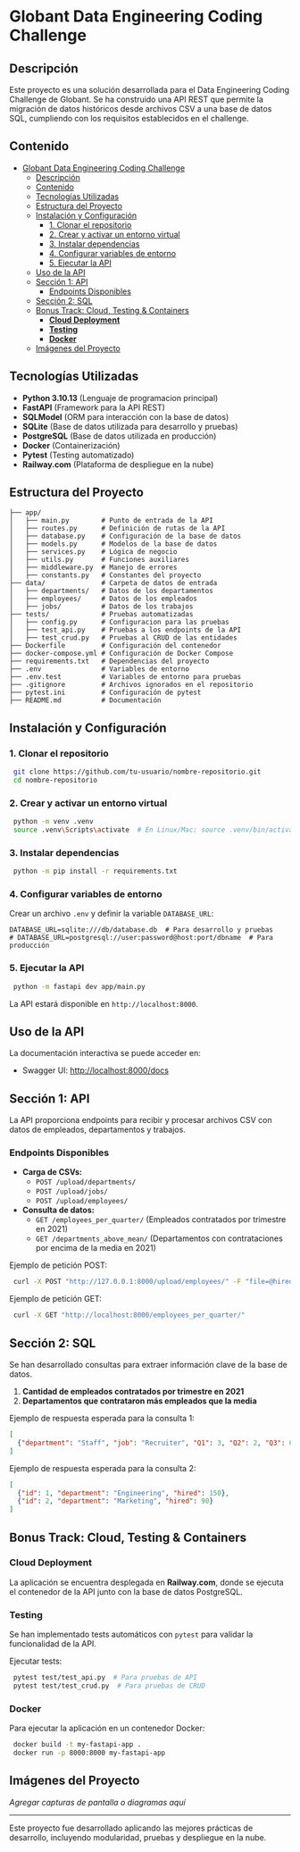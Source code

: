 # Globant Data Engineering Coding Challenge

## Descripción
Este proyecto es una solución desarrollada para el Data Engineering Coding Challenge de Globant. Se ha construido una API REST que permite la migración de datos históricos desde archivos CSV a una base de datos SQL, cumpliendo con los requisitos establecidos en el challenge.

## Contenido
- [Globant Data Engineering Coding Challenge](#globant-data-engineering-coding-challenge)
  - [Descripción](#descripción)
  - [Contenido](#contenido)
  - [Tecnologías Utilizadas](#tecnologías-utilizadas)
  - [Estructura del Proyecto](#estructura-del-proyecto)
  - [Instalación y Configuración](#instalación-y-configuración)
    - [1. Clonar el repositorio](#1-clonar-el-repositorio)
    - [2. Crear y activar un entorno virtual](#2-crear-y-activar-un-entorno-virtual)
    - [3. Instalar dependencias](#3-instalar-dependencias)
    - [4. Configurar variables de entorno](#4-configurar-variables-de-entorno)
    - [5. Ejecutar la API](#5-ejecutar-la-api)
  - [Uso de la API](#uso-de-la-api)
  - [Sección 1: API](#sección-1-api)
    - [Endpoints Disponibles](#endpoints-disponibles)
  - [Sección 2: SQL](#sección-2-sql)
  - [Bonus Track: Cloud, Testing \& Containers](#bonus-track-cloud-testing--containers)
    - [**Cloud Deployment**](#cloud-deployment)
    - [**Testing**](#testing)
    - [**Docker**](#docker)
  - [Imágenes del Proyecto](#imágenes-del-proyecto)

## Tecnologías Utilizadas
- **Python 3.10.13** (Lenguaje de programacion principal)
- **FastAPI** (Framework para la API REST)
- **SQLModel** (ORM para interacción con la base de datos)
- **SQLite** (Base de datos utilizada para desarrollo y pruebas)
- **PostgreSQL** (Base de datos utilizada en producción)
- **Docker** (Containerización)
- **Pytest** (Testing automatizado)
- **Railway.com** (Plataforma de despliegue en la nube)

## Estructura del Proyecto
```plaintext
├── app/
│   ├── main.py        # Punto de entrada de la API
│   ├── routes.py      # Definición de rutas de la API
│   ├── database.py    # Configuración de la base de datos
│   ├── models.py      # Modelos de la base de datos
│   ├── services.py    # Lógica de negocio
│   ├── utils.py       # Funciones auxiliares
│   ├── middleware.py  # Manejo de errores
│   ├── constants.py   # Constantes del proyecto
├── data/              # Carpeta de datos de entrada
│   ├── departments/   # Datos de los departamentos
│   ├── employees/     # Datos de los empleados
│   ├── jobs/          # Datos de los trabajos
├── tests/             # Pruebas automatizadas
│   ├── config.py      # Configuracion para las pruebas
│   ├── test_api.py    # Pruebas a los endpoints de la API
│   ├── test_crud.py   # Pruebas al CRUD de las entidades
├── Dockerfile         # Configuración del contenedor
├── docker-compose.yml # Configuración de Docker Compose
├── requirements.txt   # Dependencias del proyecto
├── .env               # Variables de entorno
├── .env.test          # Variables de entorno para pruebas
├── .gitignore         # Archivos ignorados en el repositorio
├── pytest.ini         # Configuración de pytest
├── README.md          # Documentación
```

## Instalación y Configuración
### 1. Clonar el repositorio
```bash
 git clone https://github.com/tu-usuario/nombre-repositorio.git
 cd nombre-repositorio
```
### 2. Crear y activar un entorno virtual
```bash
 python -m venv .venv
 source .venv\Scripts\activate  # En Linux/Mac: source .venv/bin/activate
```
### 3. Instalar dependencias
```bash
 python -m pip install -r requirements.txt
```
### 4. Configurar variables de entorno
Crear un archivo `.env` y definir la variable `DATABASE_URL`:
```env
DATABASE_URL=sqlite:///db/database.db  # Para desarrollo y pruebas
# DATABASE_URL=postgresql://user:password@host:port/dbname  # Para producción
```
### 5. Ejecutar la API
```bash
 python -m fastapi dev app/main.py
```
La API estará disponible en `http://localhost:8000`.

## Uso de la API
La documentación interactiva se puede acceder en:
- Swagger UI: [http://localhost:8000/docs](http://localhost:8000/docs)

## Sección 1: API
La API proporciona endpoints para recibir y procesar archivos CSV con datos de empleados, departamentos y trabajos.

### Endpoints Disponibles
- **Carga de CSVs:**
  - `POST /upload/departments/`
  - `POST /upload/jobs/`
  - `POST /upload/employees/`
- **Consulta de datos:**
  - `GET /employees_per_quarter/` (Empleados contratados por trimestre en 2021)
  - `GET /departments_above_mean/` (Departamentos con contrataciones por encima de la media en 2021)


Ejemplo de petición POST:
```bash
 curl -X POST "http://127.0.0.1:8000/upload/employees/" -F "file=@hired_employees.csv"
```

Ejemplo de petición GET:
```bash
 curl -X GET "http://localhost:8000/employees_per_quarter/"
```

## Sección 2: SQL
Se han desarrollado consultas para extraer información clave de la base de datos.

1. **Cantidad de empleados contratados por trimestre en 2021**
2. **Departamentos que contrataron más empleados que la media**

Ejemplo de respuesta esperada para la consulta 1:
```json
[
  {"department": "Staff", "job": "Recruiter", "Q1": 3, "Q2": 2, "Q3": 0, "Q4": 0}
]
```

Ejemplo de respuesta esperada para la consulta 2:
```json
[
  {"id": 1, "department": "Engineering", "hired": 150},
  {"id": 2, "department": "Marketing", "hired": 90}
]
```

## Bonus Track: Cloud, Testing & Containers
### **Cloud Deployment**
La aplicación se encuentra desplegada en **Railway.com**, donde se ejecuta el contenedor de la API junto con la base de datos PostgreSQL.

### **Testing**
Se han implementado tests automáticos con `pytest` para validar la funcionalidad de la API.

Ejecutar tests:
```bash
 pytest test/test_api.py  # Para pruebas de API
 pytest test/test_crud.py  # Para pruebas de CRUD
```

### **Docker**
Para ejecutar la aplicación en un contenedor Docker:
```bash
 docker build -t my-fastapi-app .
 docker run -p 8000:8000 my-fastapi-app
```

## Imágenes del Proyecto
_Agregar capturas de pantalla o diagramas aquí_

---
Este proyecto fue desarrollado aplicando las mejores prácticas de desarrollo, incluyendo modularidad, pruebas y despliegue en la nube.

